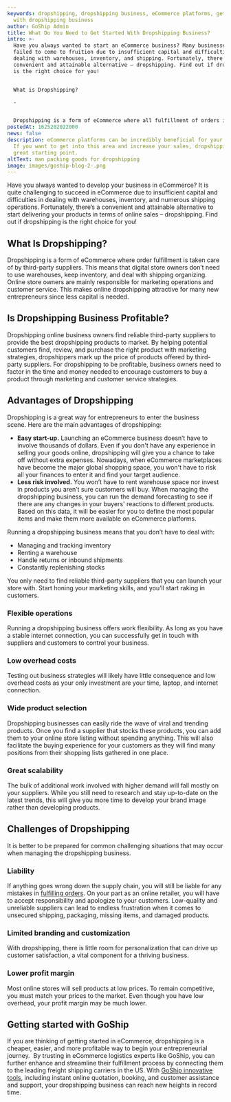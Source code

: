 ```yaml
---
keywords: dropshipping, dropshipping business, eCommerce platforms, get started
  with dropshipping business
author: GoShip Admin
title: What Do You Need to Get Started With Dropshipping Business?
intro: >-
  Have you always wanted to start an eCommerce business? Many businesses have
  failed to come to fruition due to insufficient capital and difficulties in
  dealing with warehouses, inventory, and shipping. Fortunately, there’s a more
  convenient and attainable alternative – dropshipping. Find out if dropshipping
  is the right choice for you!  


  What is Dropshipping?

  -


  Dropshipping is a form of eCommerce where all fulfillment of orders is taken care of by third-party suppliers. This means that digital store owners
postedAt: 1625202022000
news: false
description: eCommerce platforms can be incredibly beneficial for your business.
  If you want to get into this area and increase your sales, dropshipping is a
  great starting point.
altText: man packing goods for dropshipping
image: images/goship-blog-2-.png
---
```

Have you always wanted to develop your business in eCommerce? It is quite challenging to succeed in eCommerce due to insufficient capital and difficulties in dealing with warehouses, inventory, and numerous shipping operations. Fortunately, there’s a convenient and attainable alternative to start delivering your products in terms of online sales – dropshipping. Find out if dropshipping is the right choice for you! 

## What Is Dropshipping?

Dropshipping is a form of eCommerce where order fulfillment is taken care of by third-party suppliers. This means that digital store owners don’t need to use warehouses, keep inventory, and deal with shipping organizing. Online store owners are mainly responsible for marketing operations and customer service. This makes online dropshipping attractive for many new entrepreneurs since less capital is needed. 

## Is Dropshipping Business Profitable?

Dropshipping online business owners find reliable third-party suppliers to provide the best dropshipping products to market. By helping potential customers find, review, and purchase the right product with marketing strategies, dropshippers mark up the price of products offered by third-party suppliers. For dropshipping to be profitable, business owners need to factor in the time and money needed to encourage customers to buy a product through marketing and customer service strategies.

## Advantages of Dropshipping

Dropshipping is a great way for entrepreneurs to enter the business scene. Here are the main advantages of dropshipping: 

* **Easy start-up.** Launching an eCommerce business doesn’t have to involve thousands of dollars. Even if you don't have any experience in selling your goods online, dropshipping will give you a chance to take off without extra expenses. Nowadays, when eCommerce marketplaces have become the major global shopping space, you won't have to risk all your finances to enter it and find your target audience.
* **Less risk involved.** You won’t have to rent warehouse space nor invest in products you aren’t sure customers will buy. When managing the dropshipping business, you can run the demand forecasting to see if there are any changes in your buyers' reactions to different products. Based on this data, it will be easier for you to define the most popular items and make them more available on eCommerce platforms.

Running a dropshipping business means that you don’t have to deal with: 

* Managing and tracking inventory 
* Renting a warehouse 
* Handle returns or inbound shipments 
* Constantly replenishing stocks

You only need to find reliable third-party suppliers that you can launch your store with. Start honing your marketing skills, and you’ll start raking in customers. 

### Flexible operations

Running a dropshipping business offers work flexibility. As long as you have a stable internet connection, you can successfully get in touch with suppliers and customers to control your business.

### Low overhead costs

Testing out business strategies will likely have little consequence and low overhead costs as your only investment are your time, laptop, and internet connection. 

### Wide product selection

Dropshipping businesses can easily ride the wave of viral and trending products. Once you find a supplier that stocks these products, you can add them to your online store listing without spending anything. This will also facilitate the buying experience for your customers as they will find many positions from their shopping lists gathered in one place.

### Great scalability

The bulk of additional work involved with higher demand will fall mostly on your suppliers. While you still need to research and stay up-to-date on the latest trends, this will give you more time to develop your brand image rather than developing products. 

## Challenges of Dropshipping

It is better to be prepared for common challenging situations that may occur when managing the dropshipping business.

### Liability

If anything goes wrong down the supply chain, you will still be liable for any mistakes in [fulfilling orders](https://www.goship.com/posts/attain-better-inventory-accuracy-to-improve-order-fulfillment). On your part as an online retailer, you will have to accept responsibility and apologize to your customers. Low-quality and unreliable suppliers can lead to endless frustration when it comes to unsecured shipping, packaging, missing items, and damaged products. 

### Limited branding and customization

With dropshipping, there is little room for personalization that can drive up customer satisfaction, a vital component for a thriving business. 

### Lower profit margin

Most online stores will sell products at low prices. To remain competitive, you must match your prices to the market. Even though you have low overhead, your profit margin may be much lower. 

## Getting started with GoShip

If you are thinking of getting started in eCommerce, dropshipping is a cheaper, easier, and more profitable way to begin your entrepreneurial journey.  By trusting in eCommerce logistics experts like GoShip, you can further enhance and streamline their fulfillment process by connecting them to the leading freight shipping carriers in the US. With [GoShip innovative tools](https://www.goship.com/), including instant online quotation, booking, and customer assistance and support, your dropshipping business can reach new heights in record time.